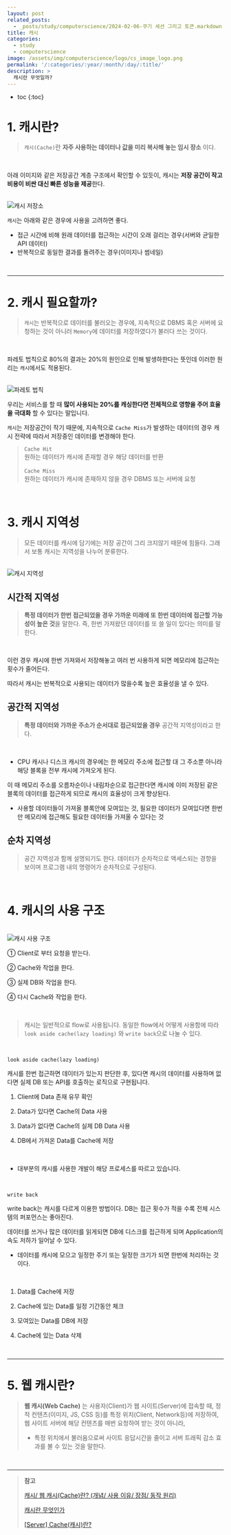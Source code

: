 ```yaml
---
layout: post
related_posts:
  - _posts/study/computerscience/2024-02-06-쿠기 세션 그리고 토큰.markdown
title: 캐시
categories:
  - study
  - computerscience
image: /assets/img/computerscience/logo/cs_image_logo.png
permalink: '/:categories/:year/:month/:day/:title/'
description: >
  캐시란 무엇일까?
---
```


* toc
{:toc}

# 1. 캐시란?
>`캐시(Cache)`란  **자주 사용하는 데이터나 값을 미리 복사해 놓는 임시 장소** 이다.

<br>

아래 이미지와 같은 저장공간 계층 구조에서 확인할 수 있듯이, 캐시는 **저장 공간이 작고 비용이 비싼 대신 빠른 성능을 제공**한다.

<br>

<img src="/assets/img/javascript/cache.png" alt="캐시 저장소"/>

<br>

`캐시`는 아래와 같은 경우에 사용을 고려하면 좋다.

- 접근 시간에 비해 원래 데이터를 접근하는 시간이 오래 걸리는 경우(서버와 균일한 API 데이터)
- 반복적으로 동일한 결과를 돌려주는 경우(이미지나 썸네일)

<br>

- - -

# 2. 캐시 필요할까?
>`캐시`는 반복적으로 데이터를 불러오는 경우에, 지속적으로 DBMS 혹은 서버에 요청하는 것이 아니러 `Memory`에 데이터를 저장하였다가 불러다 쓰는 것이다.

<br>

파레토 법칙으로 80%의 결과는 20%의 원인으로 인해 발생하한다는 뜻인데 이러한 원리는 `캐시`에서도 적용된다.

<br>

<img src="/assets/img/javascript/cache_result.png" alt="파레토 법칙" />

<br>

우리는 서비스를 할 때 **많이 사용되는 20%를 캐싱한다면 전체적으로 영향을 주어 효율을 극대화** 할 수 있다는 말입니다.


`캐시`는 저장공간이 작기 때문에, 지속적으로 `Cache Miss`가 발생하는 데이터의 경우 캐시 전략에 따라서 저장중인 데이터를 변경해야 한다.

>`Cache Hit`<br>
>원하는 데이터가 캐시에 존재할 경우  해당 데이터를 반환
><br><br>
>`Cache Miss`<br>
>원하는 데이터가 캐시에 존재하지 않을 경우 DBMS 또는 서버에 요청

<br>

# 3. 캐시 지역성
>모든 데이터를 캐시에 담기에는 저장 공간이 그리 크지않기 때문에 힘들다. 그래서 보통 캐시는 지역성을 나누어 분류한다.

<br>

<img src="/assets/img/javascript/cache_area.png" alt="캐시 지역성" />

## **시간적 지역성**
>**특정 데이터가 한번 접근되었을 경우 가까운 미래에 또 한번 데이터에 접근할 가능성이 높은 것**을 말한다. 즉, 한번 가져왔던 데이터를 또 쓸 일이 있다는 의미를 말한다.

<br>

이런 경우 캐시에 한번 가져와서 저장해놓고 여러 번 사용하게 되면 메모리에 접근하는 횟수가 줄어든다.

따라서 캐시는 반복적으로 사용되는 데이터가 많을수록 높은 효율성을 낼 수 있다.

## **공간적 지역성**
>**특정 데이터와 가까운 주소가 순서대로 접근되었을 경우** 공간적 지역성이라고 한다.

<br>

- CPU 캐시나 디스크 캐시의 경우에는 한 메모리 주소에 접근할 대 그 주소뿐 아니라 해당 블록을 전부 캐시에 가져오게 된다.

이 때 메모리 주소를 오름차순이나 내림차순으로 접근한다면 캐시에 이미 저장된 같은 블록의 데이터를 접근하게 되므로 캐시의 효율성이 크게 향상된다.

- 사용할 데이터들이 가져올 블록안에 모여있는 것, 필요한 데이터가 모여있다면 한번만 메모리에 접근해도 필요한 데이터들 가져올 수 있다는 것

## **순차 지역성**
>공간 지역성과 함께 설명되기도 한다. 데이터가 순차적으로 액세스되는 경향을 보이며 프로그램 내의 명령어가 순차적으로 구성된다.

<br>

# 4. 캐시의 사용 구조

<br>

<img src="/assets/img/javascript/cache_2.png" alt="캐시 사용 구조"/>

<br>

① Client로 부터 요청을 받는다.

② Cache와 작업을 한다.

③ 실제 DB와 작업을 한다.

④ 다시 Cache와 작업을 한다.

<br>

>캐시는 일반적으로 flow로 사용됩니다. 동일한 flow에서 어떻게 사용함에 따라 `look aside cache(lazy loading)` 와 `write back`으로 나눌 수 있다.

<br>

`look aside cache(lazy loading)`

캐시를 한번 접근하면 데이터가 있는지 판단한 후, 있다면 캐시의 데이터를 사용하며 없다면 실제 DB 또는 API를 호출하는 로직으로 구현됩니다.

1. Client에 Data 존재 유무 확인

2. Data가 있다면 Cache의 Data 사용

3. Data가 없다면 Cache의 실제 DB Data 사용

4. DB에서 가져온 Data를 Cache에 저장

<br>

- 대부분의 캐시를 사용한 개발이 해당 프로세스를 따르고 있습니다.

<br>

`write back`

write back는 캐시를 다르게 이용한 방법이다. DB는 접근 횟수가 적을 수록 전체 시스템의 퍼포먼스는 좋아진다.

 데이터를 쓰거나 많은 데이터를 읽게되면 DB에 디스크를 접근하게 되며 Application의 속도 저하가 일어날 수 있다.

 - 데이터를 캐시에 모으고 일정한 주기 또는 일정한 크기가 되면 한번에 처리하는 것이다.

<br>

1. Data를 Cache에 저장

2. Cache에 있는 Data를 일정 기간동안 체크

3. 모여있는 Data를 DB에 저장

4. Cache에 있는 Data 삭제

<br>

- - -

# 5. 웹 캐시란?

>**웹 캐시(Web Cache)** 는 사용자(Client)가 웹 사이트(Server)에 접속할 때, 정적 컨텐츠(이미지, JS, CSS 등)를 특정 위치(Client, Network등)에 저장하여, 웹 사이트 서버에 해당 컨텐츠를 매번 요청하여 받는 것이 아니라, 
>- 특정 위치에서 불러옴으로써 사이트 응답시간을 줄이고 서버 트래픽 감소 효과를 볼 수 있는 것을 말한다.

<br>

- - -

>**참고** <br>
>
><a href="https://jeongkyun-it.tistory.com/173">캐시/ 웹 캐시(Cache)란? (개념/ 사용 이유/ 장점/ 동작 원리)</a>
>
><a href="https://velog.io/@tyjk8997/%EC%BA%90%EC%8B%9C%EC%99%80-%EA%B6%81%EA%B8%88%ED%95%9C%EC%A0%90
">캐시란 무엇인가</a>
>
><a href="https://mangkyu.tistory.com/69
">[Server] Cache(캐시)란?</a>








